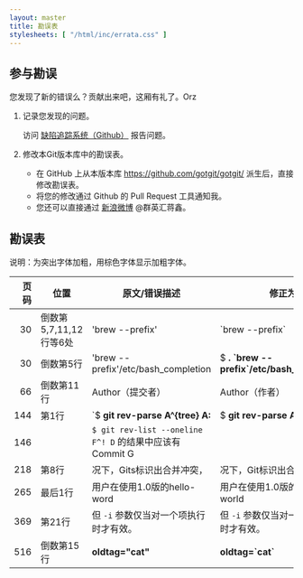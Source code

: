 ```yaml
---
layout: master
title: 勘误表
stylesheets: [ "/html/inc/errata.css" ]
---
```


## 参与勘误

您发现了新的错误么？贡献出来吧，这厢有礼了。Orz

1. 记录您发现的问题。

   访问 [缺陷追踪系统（Github）](https://github.com/gotgit/gotgit/issues/new) 报告问题。

2. 修改本Git版本库中的勘误表。

    * 在 GitHub 上从本版本库 <https://github.com/gotgit/gotgit/> 派生后，直接修改勘误表。
    * 将您的修改通过 Github 的 Pull Request 工具通知我。
    * 您还可以直接通过 [新浪微博](http://weibo.com/gotgit/) @群英汇蒋鑫。

## 勘误表

说明：为突出字体加粗，用棕色字体显示加粗字体。

| 页码   | 位置                      | 原文/错误描述                | 修正为                       | 缺陷追踪                                             |
| ------:| ------------------------- | ---------------------------- | ---------------------------- | ---------------------------------------------------- |
|     30 | 倒数第5,7,11,12行等6处    | 'brew --prefix'              | \`brew --prefix\`            | [#146](http://redmine.ossxp.com/redmine/issues/146)  |
|     30 | 倒数第5行                 | 'brew --prefix'/etc/bash\_completion | $ **. \`brew --prefix\`/etc/bash\_completion** | [#152](http://redmine.ossxp.com/redmine/issues/152)  |
|     66 | 倒数第11行                | Author（提交者）             |  Author（作者）              | [GitHub#2](http://github.com/gotgit/gotgit/issues/2)    |
|    144 | 第1行                     | \`$ **git rev-parse  A^{tree}  A:**  | $ **git rev-parse  A^{tree}  A:**              | [#153](http://redmine.ossxp.com/redmine/issues/153)  |
|    146 |                           | ``$ git rev-list --oneline F^! D`` 的结果中应该有Commit G | | [GitHub#11](http://github.com/gotgit/gotgit/issues/11)    |
|    218 | 第8行                     | 况下，Gits标识出合并冲突，           | 况下，Git标识出合并冲突，                      | [#159](http://redmine.ossxp.com/redmine/issues/159)  |
|    265 | 最后1行                   | 用户在使用1.0版的hello-word          | 用户在使用1.0版的hello-world                   | [GitHub#5](http://github.com/gotgit/gotgit/issues/5)    |
|    369 | 第21行                    | 但 `-i` 参数仅当对一个项执行时才有效。 | 但 `-i` 参数仅当对一个项目执行时才有效。     | [GitHub#3](http://github.com/gotgit/gotgit/issues/3)    |
|    516 | 倒数第15行                | **oldtag="cat"**             | **oldtag=\`cat\`**           | [#151](http://redmine.ossxp.com/redmine/issues/151)  |

